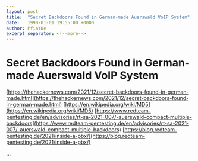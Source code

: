 ```yaml
---
layout: post
title:  "Secret Backdoors Found in German-made Auerswald VoIP System"
date:   1990-01-01 19:55:00 +0000
author: PfiatDe
excerpt_separator: <!--more-->
---
```


# Secret Backdoors Found in German-made Auerswald VoIP System
[https://thehackernews.com/2021/12/secret-backdoors-found-in-german-made.html](https://thehackernews.com/2021/12/secret-backdoors-found-in-german-made.html)
[https://en.wikipedia.org/wiki/MD5](https://en.wikipedia.org/wiki/MD5)
[https://www.redteam-pentesting.de/en/advisories/rt-sa-2021-007/-auerswald-compact-multiple-backdoors](https://www.redteam-pentesting.de/en/advisories/rt-sa-2021-007/-auerswald-compact-multiple-backdoors)
[https://blog.redteam-pentesting.de/2021/inside-a-pbx/](https://blog.redteam-pentesting.de/2021/inside-a-pbx/)

...
<!--more-->
